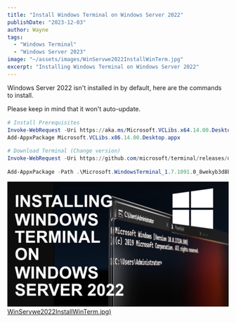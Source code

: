 ```yaml
---
title: "Install Windows Terminal on Windows Server 2022"
publishDate: "2023-12-03"
author: Wayne
tags: 
  - "Windows Terminal"
  - "Windows Server 2023"
image: "~/assets/images/WinServwe2022InstallWinTerm.jpg"
excerpt: "Installing Windows Terminal on Windows Server 2022"
---
```


Windows Server 2022 isn't installed in by default, here are the commands to install.  

Please keep in mind that it won't auto-update.

```Powershell
# Install Prerequisites
Invoke-WebRequest -Uri https://aka.ms/Microsoft.VCLibs.x64.14.00.Desktop.appx -outfile Microsoft.VCLibs.x86.14.00.Desktop.appx
Add-AppxPackage Microsoft.VCLibs.x86.14.00.Desktop.appx
```

```Powershell
# Download Terminal (Change version)
Invoke-WebRequest -Uri https://github.com/microsoft/terminal/releases/download/v1.7.1091.0/Microsoft.WindowsTerminal_1.7.1091.0_8wekyb3d8bbwe.msixbundle -outfile Microsoft.WindowsTerminal_1.7.1091.0_8wekyb3d8bbwe.msixbundle
```

```Powershell
Add-AppxPackage -Path .\Microsoft.WindowsTerminal_1.7.1091.0_8wekyb3d8bbwe.msixbundle
```

[![Installing Windows Terminal on Windows Server 2022](../../assets/images/WinServwe2022InstallWinTerm.jpg) WinServwe2022InstallWinTerm.jpg)](https://youtu.be/cHDPDjFHBUk?si=PeRTlaX3CZnBMMxb "Installing Windows Terminal on Windows Server 2022")
